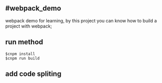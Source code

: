 #webpack_demo
----------
webpack demo for learning, by this project you can know how to build a project with webpack;
## run method 
```
$cnpm install 
$cnpm run build

```

## add code spliting